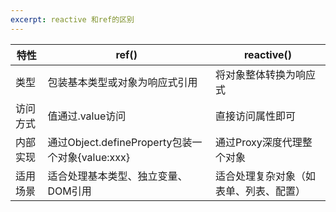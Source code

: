```yaml
---
excerpt: reactive 和ref的区别
---
```


|特性|ref()|reactive()|
| -- | -- | -- |
|类型|包装基本类型或对象为响应式引用|将对象整体转换为响应式|
|访问方式|值通过.value访问|直接访问属性即可|
|内部实现|通过Object.defineProperty包装一个对象{value:xxx}|通过Proxy深度代理整个对象|
|适用场景|适合处理基本类型、独立变量、DOM引用|适合处理复杂对象（如表单、列表、配置）|

